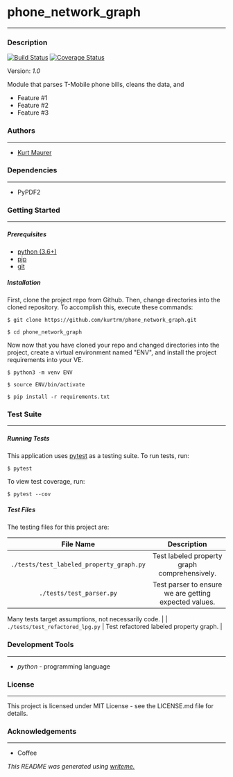 # phone_network_graph
---
### Description
[![Build Status](https://travis-ci.org/kurtrm/phone_network_graph.svg?branch=master)](https://travis-ci.org/kurtrm/phone_network_graph) [![Coverage Status](https://coveralls.io/repos/github/kurtrm/phone_network_graph/badge.svg)](https://coveralls.io/github/kurtrm/phone_network_graph)

Version: *1.0*

Module that parses T-Mobile phone bills, cleans the data, and
* Feature #1
* Feature #2
* Feature #3

### Authors
---
* [Kurt Maurer](https://github.com/kurtrm/phone_network_graph)

### Dependencies
---
* PyPDF2

### Getting Started
---
##### *Prerequisites*
* [python (3.6+)](https://www.python.org/downloads/)
* [pip](https://pip.pypa.io/en/stable/)
* [git](https://git-scm.com/)

##### *Installation*
First, clone the project repo from Github. Then, change directories into the cloned repository. To accomplish this, execute these commands:

`$ git clone https://github.com/kurtrm/phone_network_graph.git`

`$ cd phone_network_graph`

Now now that you have cloned your repo and changed directories into the project, create a virtual environment named "ENV", and install the project requirements into your VE.

`$ python3 -m venv ENV`

`$ source ENV/bin/activate`

`$ pip install -r requirements.txt`
### Test Suite
---
##### *Running Tests*
This application uses [pytest](https://docs.pytest.org/en/latest/) as a testing suite. To run tests, run:

``$ pytest``

To view test coverage, run:

``$ pytest --cov``
##### *Test Files*
The testing files for this project are:

| File Name | Description |
|:---:|:---:|
| `./tests/test_labeled_property_graph.py` | Test labeled property graph comprehensively. |
| `./tests/test_parser.py` | Test parser to ensure we are getting expected values.

Many tests target assumptions, not necessarily code. |
| `./tests/test_refactored_lpg.py` | Test refactored labeled property graph. |

### Development Tools
---
* *python* - programming language

### License
---
This project is licensed under MIT License - see the LICENSE.md file for details.
### Acknowledgements
---
* Coffee

*This README was generated using [writeme.](https://github.com/chelseadole/write-me)*
